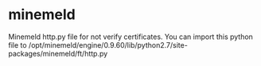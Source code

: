 # minemeld
Minemeld http.py file for not verify certificates. You can import this python file to /opt/minemeld/engine/0.9.60/lib/python2.7/site-packages/minemeld/ft/http.py
